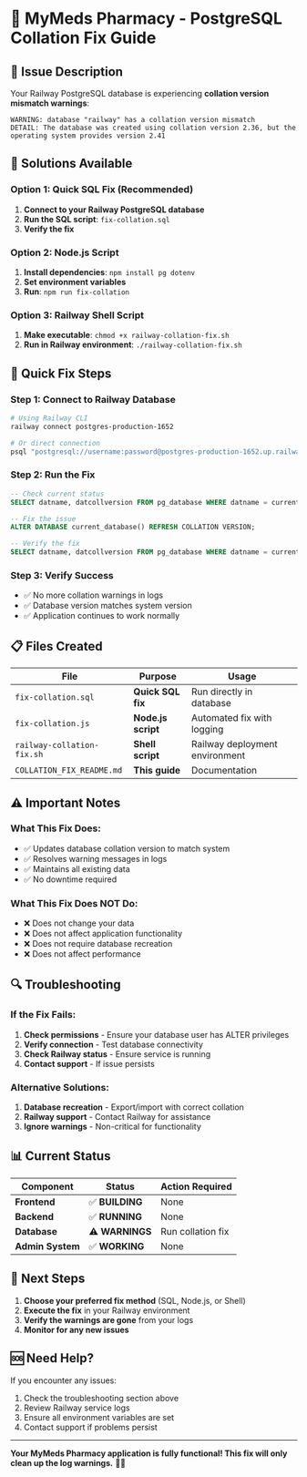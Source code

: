 # 🏥 MyMeds Pharmacy - PostgreSQL Collation Fix Guide

## 🚨 **Issue Description**
Your Railway PostgreSQL database is experiencing **collation version mismatch warnings**:
```
WARNING: database "railway" has a collation version mismatch
DETAIL: The database was created using collation version 2.36, but the operating system provides version 2.41
```

## 🔧 **Solutions Available**

### **Option 1: Quick SQL Fix (Recommended)**
1. **Connect to your Railway PostgreSQL database**
2. **Run the SQL script**: `fix-collation.sql`
3. **Verify the fix**

### **Option 2: Node.js Script**
1. **Install dependencies**: `npm install pg dotenv`
2. **Set environment variables**
3. **Run**: `npm run fix-collation`

### **Option 3: Railway Shell Script**
1. **Make executable**: `chmod +x railway-collation-fix.sh`
2. **Run in Railway environment**: `./railway-collation-fix.sh`

## 🚀 **Quick Fix Steps**

### **Step 1: Connect to Railway Database**
```bash
# Using Railway CLI
railway connect postgres-production-1652

# Or direct connection
psql "postgresql://username:password@postgres-production-1652.up.railway.app:5432/railway"
```

### **Step 2: Run the Fix**
```sql
-- Check current status
SELECT datname, datcollversion FROM pg_database WHERE datname = current_database();

-- Fix the issue
ALTER DATABASE current_database() REFRESH COLLATION VERSION;

-- Verify the fix
SELECT datname, datcollversion FROM pg_database WHERE datname = current_database();
```

### **Step 3: Verify Success**
- ✅ No more collation warnings in logs
- ✅ Database version matches system version
- ✅ Application continues to work normally

## 📋 **Files Created**

| File | Purpose | Usage |
|------|---------|-------|
| `fix-collation.sql` | **Quick SQL fix** | Run directly in database |
| `fix-collation.js` | **Node.js script** | Automated fix with logging |
| `railway-collation-fix.sh` | **Shell script** | Railway deployment environment |
| `COLLATION_FIX_README.md` | **This guide** | Documentation |

## ⚠️ **Important Notes**

### **What This Fix Does:**
- ✅ Updates database collation version to match system
- ✅ Resolves warning messages in logs
- ✅ Maintains all existing data
- ✅ No downtime required

### **What This Fix Does NOT Do:**
- ❌ Does not change your data
- ❌ Does not affect application functionality
- ❌ Does not require database recreation
- ❌ Does not affect performance

## 🔍 **Troubleshooting**

### **If the Fix Fails:**
1. **Check permissions** - Ensure your database user has ALTER privileges
2. **Verify connection** - Test database connectivity
3. **Check Railway status** - Ensure service is running
4. **Contact support** - If issue persists

### **Alternative Solutions:**
1. **Database recreation** - Export/import with correct collation
2. **Railway support** - Contact Railway for assistance
3. **Ignore warnings** - Non-critical for functionality

## 📊 **Current Status**

| Component | Status | Action Required |
|-----------|--------|-----------------|
| **Frontend** | ✅ **BUILDING** | None |
| **Backend** | ✅ **RUNNING** | None |
| **Database** | ⚠️ **WARNINGS** | Run collation fix |
| **Admin System** | ✅ **WORKING** | None |

## 🎯 **Next Steps**

1. **Choose your preferred fix method** (SQL, Node.js, or Shell)
2. **Execute the fix** in your Railway environment
3. **Verify the warnings are gone** from your logs
4. **Monitor for any new issues**

## 🆘 **Need Help?**

If you encounter any issues:
1. Check the troubleshooting section above
2. Review Railway service logs
3. Ensure all environment variables are set
4. Contact support if problems persist

---

**Your MyMeds Pharmacy application is fully functional! This fix will only clean up the log warnings.** 🏥✨

